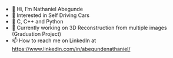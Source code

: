 - 👋 Hi, I’m Nathaniel Abegunde
- 👀 Interested in Self Driving Cars
- 🌱 C, C++ and Python
- 💞️ Currently working on 3D Reconstruction from multiple images (Graduation Project)
- 📫 How to reach me on LinkedIn at https://www.linkedin.com/in/abegundenathaniel/

<!---
Nathbobs/Nathbobs is a ✨ special ✨ repository because its `README.md` (this file) appears on your GitHub profile.
You can click the Preview link to take a look at your changes.
--->
